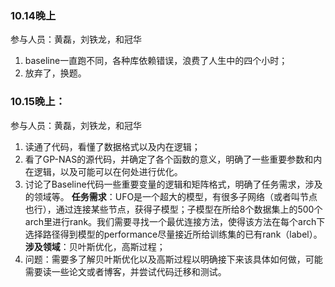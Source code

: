 ### 10.14晚上
参与人员：黄磊，刘铁龙，和冠华
1. baseline一直跑不同，各种库依赖错误，浪费了人生中的四个小时；
2. 放弃了，换题。


### 10.15晚上：
参与人员：黄磊，刘铁龙，和冠华
1. 读通了代码，看懂了数据格式以及内在逻辑；
2. 看了GP-NAS的源代码，并确定了各个函数的意义，明确了一些重要参数和内在逻辑，以及可能可以在何处进行优化。
3. 讨论了Baseline代码一些重要变量的逻辑和矩阵格式，明确了任务需求，涉及的领域等。
**任务需求**：UFO是一个超大的模型，有很多子网络（或者叫节点也行），通过连接某些节点，获得子模型；子模型在所给8个数据集上的500个arch里进行rank。我们需要寻找一个最优连接方法，使得该方法在每个arch下选择路径得到模型的performance尽量接近所给训练集的已有rank（label）。
**涉及领域**：贝叶斯优化，高斯过程；
4. 问题：需要多了解贝叶斯优化以及高斯过程以明确接下来该具体如何做，可能需要读一些论文或者博客，并尝试代码迁移和测试。
